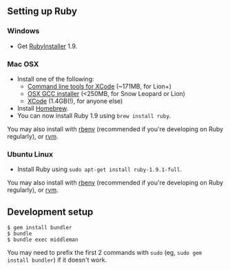 Setting up Ruby
---------------

### Windows

 * Get [RubyInstaller][ri] 1.9.

### Mac OSX

  * Install one of the following:
     - [Command line tools for XCode][apple] (~171MB, for Lion+)
     - [OSX GCC installer][osxgcc] (<250MB, for Snow Leopard or Lion)
     - [XCode][apple] (1.4GB(!), for anyone else)
  * Install [Homebrew][brew].
  * You can now install Ruby 1.9 using `brew install ruby`.

You may also install with [rbenv][rbenv] (recommended if you're developing on
Ruby regularly), or [rvm][rvm].

### Ubuntu Linux

 * Install Ruby using `sudo apt-get install ruby-1.9.1-full`.

You may also install with [rbenv][rbenv] (recommended if you're developing on
Ruby regularly), or [rvm][rvm].

[ri]: http://rubyinstaller.org/
[apple]: http://developer.apple.com/downloads
[osxgcc]: https://github.com/kennethreitz/osx-gcc-installer
[brew]: http://mxcl.github.com/homebrew
[rbenv]: https://github.com/sstephenson/rbenv
[rvm]: http://rvm.io

Development setup
-----------------

    $ gem install bundler
    $ bundle
    $ bundle exec middleman

You may need to prefix the first 2 commands with `sudo` (eg, `sudo gem install
bundler`) if it doesn't work.

